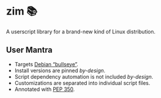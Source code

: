 <!-- This Source Code Form is subject to the terms of the Mozilla Public
   - License, v. 2.0. If a copy of the MPL was not distributed with this
   - file, You can obtain one at https://mozilla.org/MPL/2.0/. -->

# zim 📚
A userscript library for a brand-new kind of Linux distribution.

## User Mantra
- Targets [Debian “bullseye”](https://www.debian.org/releases/bullseye/).
- Install versions are pinned *by-design*.
- Script dependency automation is not included *by-design*.
- Customizations are separated into individual script files.
- Annotated with [PEP 350](https://peps.python.org/pep-0350/).
